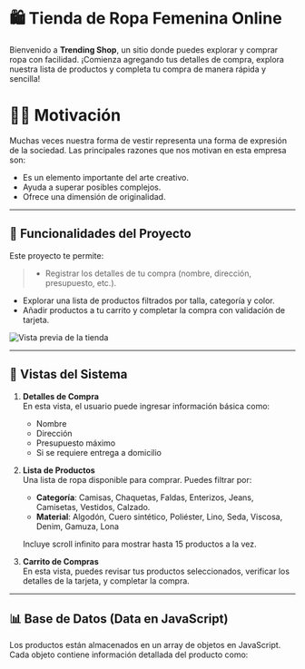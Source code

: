 # 🛍️ Tienda de Ropa Femenina Online

Bienvenido a **Trending Shop**, un sitio donde puedes explorar y comprar ropa con facilidad. ¡Comienza agregando tus detalles de compra, explora nuestra lista de productos y completa tu compra de manera rápida y sencilla!

# 💇‍♀️ Motivación
Muchas veces nuestra forma de vestir representa una forma de expresión de la sociedad. Las principales razones que nos motivan en esta empresa son:
- Es un elemento importante del arte creativo.
- Ayuda a superar posibles complejos.
- Ofrece una dimensión de originalidad.

---

## 🎯 Funcionalidades del Proyecto
Este proyecto te permite:

>- Registrar los detalles de tu compra (nombre, dirección, presupuesto, etc.).
- Explorar una lista de productos filtrados por talla, categoría y color.
- Añadir productos a tu carrito y completar la compra con validación de tarjeta.

![Vista previa de la tienda](https://www.iniseg.es/blog/ciberseguridad/wp-content/uploads/2020/08/BLOG-INISEG-nuevo-formato-8-820x410.jpg)

---

## 🌟 Vistas del Sistema

1. **Detalles de Compra**  
   En esta vista, el usuario puede ingresar información básica como:
   - Nombre
   - Dirección
   - Presupuesto máximo
   - Si se requiere entrega a domicilio

2. **Lista de Productos**  
   Una lista de ropa disponible para comprar. Puedes filtrar por:
   - **Categoría**: Camisas, Chaquetas, Faldas, Enterizos, Jeans, Camisetas, Vestidos, Calzado.
   - **Material**: Algodón, Cuero sintético, Poliéster, Lino, Seda, Viscosa, Denim, Gamuza, Lona

   Incluye scroll infinito para mostrar hasta 15 productos a la vez.

3. **Carrito de Compras**  
   En esta vista, puedes revisar tus productos seleccionados, verificar los detalles de la tarjeta, y completar la compra.

---

## 📊 Base de Datos (Data en JavaScript)

Los productos están almacenados en un array de objetos en JavaScript. Cada objeto contiene información detallada del producto como:
